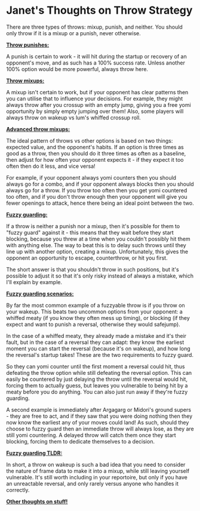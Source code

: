 # Janet's Thoughts on Throw Strategy
There are three types of throws: mixup, punish, and neither. You should only throw if it is a mixup or a punish, never otherwise.

<a href="#punish" name="punish">**Throw punishes:**</a>

A punish is certain to work - it will hit during the startup or recovery of an opponent's move, and as such has a 100% success rate. Unless another 100% option would be more powerful, always throw here.

<a href="#mixup" name="mixup">**Throw mixups:**</a>

A mixup isn't certain to work, but if your opponent has clear patterns then you can utilise that to influence your decisions. For example, they might always throw after you crossup with an empty jump, giving you a free yomi opportunity by simply empty jumping over them! Also, some players will always throw on wakeup vs lum's whiffed crossup roll.

<a href="#mixup2" name="mixup2">**Advanced throw mixups:**</a>

The ideal pattern of throws vs other options is based on two things: expected value, and the opponent's habits. If an option is three times as good as a throw, then you should do it three times as often as a baseline, then adjust for how often your opponent expects it - if they expect it too often then do it less, and vice versa!

For example, if your opponent always yomi counters then you should always go for a combo, and if your opponent always blocks then you should always go for a throw. If you throw too often then you get yomi countered too often, and if you don't throw enough then your opponent will give you fewer openings to attack, hence there being an ideal point between the two.

<a href="#fuzzy" name="fuzzy">**Fuzzy guarding:**</a>

If a throw is neither a punish nor a mixup, then it's possible for them to "fuzzy guard" against it - this means that they wait before they start blocking, because you threw at a time when you couldn't possibly hit them with anything else. The way to beat this is to delay such throws until they line up with another option, creating a mixup. Unfortunately, this gives the opponent an opportunity to escape, counterthrow, or hit you first.

The short answer is that you shouldn't throw in such positions, but it's possible to adjust it so that it's only risky instead of always a mistake, which I'll explain by example.

<a href="#fuzzy-example" name="fuzzy-example">**Fuzzy guarding scenarios:**</a>

By far the most common example of a fuzzyable throw is if you throw on your wakeup. This beats two uncommon options from your opponent: a whiffed meaty (if you know they often mess up timing), or blocking (if they expect and want to punish a reversal, otherwise they would safejump).

In the case of a whiffed meaty, they already made a mistake and it's their fault, but in the case of a reversal they can adapt: they know the earliest moment you can start the reversal (because it's on wakeup), and how long the reversal's startup takes! These are the two requirements to fuzzy guard.

So they can yomi counter until the first moment a reversal could hit, thus defeating the throw option while still defeating the reversal option. This can easily be countered by just delaying the throw until the reversal would hit, forcing them to actually guess, but leaves you vulnerable to being hit by a meaty before you do anything. You can also just run away if they're fuzzy guarding.

A second example is immediately after Argagarg or Midori's ground supers - they are free to act, and if they saw that you were doing nothing then they now know the earliest any of your moves could land! As such, should they choose to fuzzy guard then an immediate throw will always lose, as they are still yomi countering. A delayed throw will catch them once they start blocking, forcing them to dedicate themselves to a decision.

<a href="#fuzzy-tldr" name="fuzzy-tldr">**Fuzzy guarding TLDR:**</a>

In short, a throw on wakeup is such a bad idea that you need to consider the nature of frame data to make it into a mixup, while still leaving yourself vulnerable. It's still worth including in your reportoire, but only if you have an unreactable reversal, and only rarely versus anyone who handles it correctly.

**[Other thoughts on stuff!](/thoughts)**
